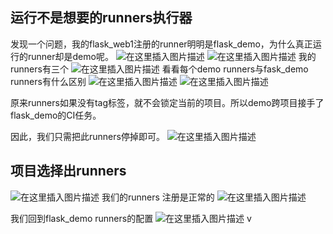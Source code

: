 ##  运行不是想要的runners执行器

发现一个问题，我的flask_web1注册的runner明明是flask_demo，为什么真正运行的runner却是demo呢。
![在这里插入图片描述](https://i-blog.csdnimg.cn/blog_migrate/7d38170bce23026b96e312f1db6d86ae.png)
![在这里插入图片描述](https://i-blog.csdnimg.cn/blog_migrate/df6732fd49fee29a7185f798e08da711.png)
我的runners有三个
![在这里插入图片描述](https://i-blog.csdnimg.cn/blog_migrate/dbacb3e94d3c003a7e2ff1769dfdd028.png)
看看每个demo runners与fask_demo runners有什么区别
![在这里插入图片描述](https://i-blog.csdnimg.cn/blog_migrate/1a5020fc1df3e6c9d1bfd428eab76c12.png)
![在这里插入图片描述](https://i-blog.csdnimg.cn/blog_migrate/34d57bce8508035d65e2be5e3b241446.png)

原来runners如果没有tag标签，就不会锁定当前的项目。所以demo跨项目接手了flask_demo的CI任务。

因此，我们只需把此runners停掉即可。
![在这里插入图片描述](https://i-blog.csdnimg.cn/blog_migrate/8f364d41b15429d40bc512bec87f98e3.png)
##  项目选择出runners
![在这里插入图片描述](https://i-blog.csdnimg.cn/blog_migrate/729fb381d95a980d21d6e2423fae3a9c.png)
我们的runners 注册是正常的
![在这里插入图片描述](https://i-blog.csdnimg.cn/blog_migrate/0240257847e5ac4547a11e391993accd.png)

我们回到flask_demo runners的配置
![在这里插入图片描述](https://i-blog.csdnimg.cn/blog_migrate/abdc312eb06689cdddaeef15535f5b45.png)
v
